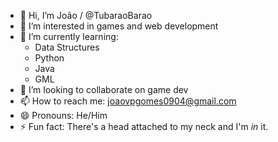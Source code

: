 - 👋 Hi, I’m João / @TubaraoBarao
- 👀 I’m interested in games and web development
- 🌱 I’m currently learning:
  - Data Structures
  - Python
  - Java
  - GML
- 💞️ I’m looking to collaborate on game dev
- 📫 How to reach me: joaovpgomes0904@gmail.com 
- 😄 Pronouns: He/Him
- ⚡ Fun fact: There's a head attached to my neck and I'm *in* it.
